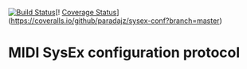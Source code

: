 [![Build Status](https://travis-ci.org/paradajz/sysex-conf.svg?branch=master)](https://travis-ci.org/paradajz/sysex-conf)[!
[Coverage Status](https://coveralls.io/repos/github/paradajz/sysex-conf/badge.svg?branch=master)](https://coveralls.io/github/paradajz/sysex-conf?branch=master)

# MIDI SysEx configuration protocol
